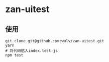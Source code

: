 # zan-uitest
## 使用
```
git clone git@github.com:wulv/zan-uitest.git
yarn
# 将代码贴入index.test.js
npm test
```
